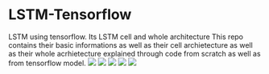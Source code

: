 # LSTM-Tensorflow
LSTM using tensorflow. Its LSTM cell and whole architecture
This repo contains their basic informations as well as their cell archietecture as well as their whole acrhietecture explained through code from scratch as well as from tensorflow model.
![](https://miro.medium.com/max/700/1*laH0_xXEkFE0lKJu54gkFQ.png)
![](https://miro.medium.com/max/700/1*S0Y1A3KXYO7_eSug_KsK-Q.png)
![](https://miro.medium.com/max/336/1*T9YrMjrpu5UnVUFO50WYrA.png)
![](https://miro.medium.com/max/700/1*Zn5Z3vcHes1R_qASHQRw6Q.png)
![](https://miro.medium.com/max/650/1*EgQzN0yoqFZVLMIodlaR7A.png)
